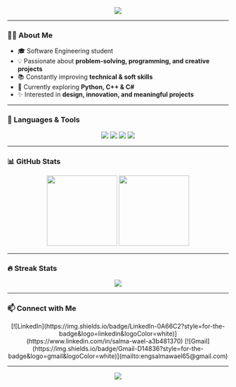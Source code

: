 <!-- Banner -->
<p align="center">
  <img src="https://capsule-render.vercel.app/api?type=waving&color=gradients&e3c9be,f5d6e0,ffe4f2,ecd9e7&height=200&section=header&text=Eng.%20Salma%20🤍✨&fontSize=38&fontColor=ffffff&animation=twinkle&fontAlignY=35" />
</p>

---

### 👩‍💻 About Me
- 🎓 Software Engineering student  
- 💡 Passionate about **problem-solving, programming, and creative projects**  
- 📚 Constantly improving **technical & soft skills**  
- 🌱 Currently exploring **Python, C++ & C#**  
- ✨ Interested in **design, innovation, and meaningful projects**  

---

### 🚀 Languages & Tools
<p align="center">
  <img src="https://img.shields.io/badge/-Python-000?&logo=Python" />
  <img src="https://img.shields.io/badge/-C++-000?&logo=c%2b%2b&logoColor=00599C" />
  <img src="https://img.shields.io/badge/-C%23-000?&logo=c-sharp&logoColor=239120" />
  <img src="https://img.shields.io/badge/-Canva-000?&logo=Canva" />
</p>

---

### 📊 GitHub Stats
<div align="center">
  <img src="https://github-readme-stats.vercel.app/api?username=salmawael65&show_icons=true&theme=tokyonight&hide_border=true" height="160"/>
  <img src="https://github-readme-stats.vercel.app/api/top-langs/?username=salmawael65&layout=compact&theme=tokyonight&hide_border=true" height="160"/>
</div>

---

### 🔥 Streak Stats
<p align="center">
  <img src="https://streak-stats.demolab.com?user=salmawael65&theme=radical&hide_border=true" />
</p>

---

### 📫 Connect with Me
<p align="center">
  [![LinkedIn](https://img.shields.io/badge/LinkedIn-0A66C2?style=for-the-badge&logo=linkedin&logoColor=white)](https://www.linkedin.com/in/salma-wael-a3b481370)  
  [![Gmail](https://img.shields.io/badge/Gmail-D14836?style=for-the-badge&logo=gmail&logoColor=white)](mailto:engsalmawael65@gmail.com)  
</p>

---

<!-- Footer -->
<p align="center">
  <img src="https://capsule-render.vercel.app/api?type=waving&color=gradients&e3c9be,f5d6e0,ffe4f2,ecd9e7&height=120&section=footer&text=Thanks%20for%20visiting!&fontSize=24&fontColor=ffffff&animation=twinkle&fontAlignY=35" />
</p>
